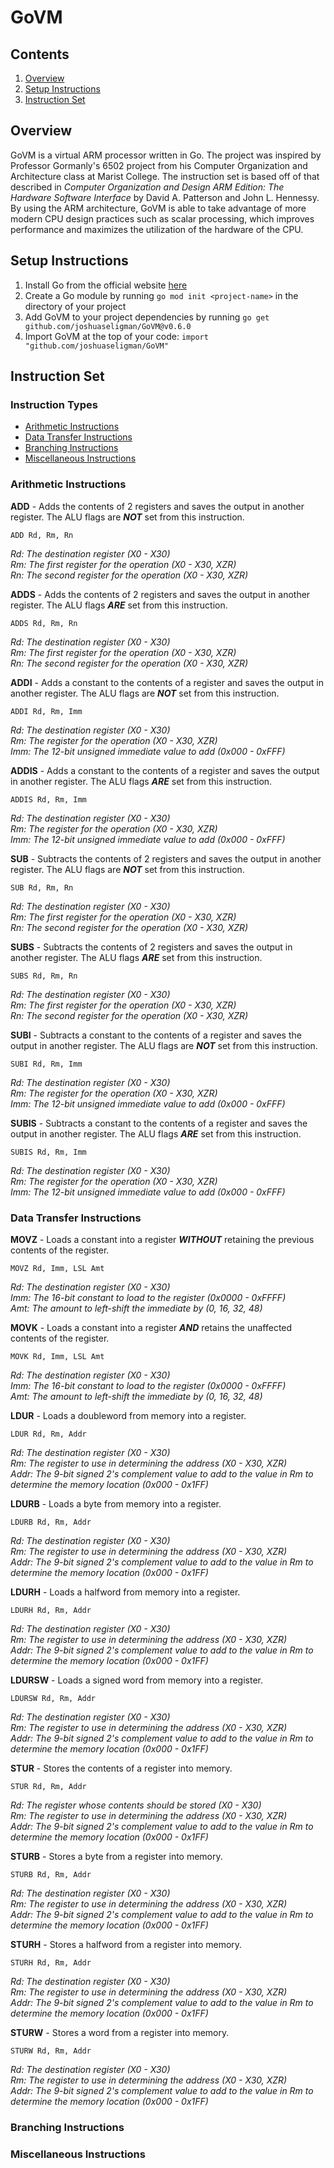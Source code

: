 # GoVM

## Contents
1. [Overview](#overview)
2. [Setup Instructions](#setup-instructions)
3. [Instruction Set](#instruction-set)
## Overview
GoVM is a virtual ARM processor written in Go. The project was inspired by Professor Gormanly's 6502 project from his Computer Organization and Architecture class at Marist College. The instruction set is based off of that described in *Computer Organization and Design ARM Edition: The Hardware Software Interface* by David A. Patterson and John L. Hennessy. By using the ARM architecture, GoVM is able to take advantage of more modern CPU design practices such as scalar processing, which improves performance and maximizes the utilization of the hardware of the CPU.
## Setup Instructions
1. Install Go from the official website [here](https://go.dev/)
2. Create a Go module by running `go mod init <project-name>` in the directory of your project
3. Add GoVM to your project dependencies by running `go get github.com/joshuaseligman/GoVM@v0.6.0`
4. Import GoVM at the top of your code: `import "github.com/joshuaseligman/GoVM"`

## Instruction Set

### Instruction Types
* [Arithmetic Instructions](#arithmetic-instructions)
* [Data Transfer Instructions](#data-transfer-instructions)
* [Branching Instructions](#branching-instructions)
* [Miscellaneous Instructions](#miscellaneous-instructions)

### Arithmetic Instructions

**ADD** - Adds the contents of 2 registers and saves the output in another register. The ALU flags are ***NOT*** set from this instruction.
```
ADD Rd, Rm, Rn
```
*Rd: The destination register (X0 - X30)* <br />
*Rm: The first register for the operation (X0 - X30, XZR)* <br />
*Rn: The second register for the operation (X0 - X30, XZR)*

**ADDS** - Adds the contents of 2 registers and saves the output in another register. The ALU flags ***ARE*** set from this instruction.
```
ADDS Rd, Rm, Rn
```
*Rd: The destination register (X0 - X30)* <br />
*Rm: The first register for the operation (X0 - X30, XZR)* <br />
*Rn: The second register for the operation (X0 - X30, XZR)*

**ADDI** - Adds a constant to the contents of a register and saves the output in another register. The ALU flags are ***NOT*** set from this instruction.
```
ADDI Rd, Rm, Imm
```
*Rd: The destination register (X0 - X30)* <br />
*Rm: The register for the operation (X0 - X30, XZR)* <br />
*Imm: The 12-bit unsigned immediate value to add (0x000 - 0xFFF)*

**ADDIS** - Adds a constant to the contents of a register and saves the output in another register. The ALU flags ***ARE*** set from this instruction.
```
ADDIS Rd, Rm, Imm
```
*Rd: The destination register (X0 - X30)* <br />
*Rm: The register for the operation (X0 - X30, XZR)* <br />
*Imm: The 12-bit unsigned immediate value to add (0x000 - 0xFFF)*

**SUB** - Subtracts the contents of 2 registers and saves the output in another register. The ALU flags are ***NOT*** set from this instruction.
```
SUB Rd, Rm, Rn
```
*Rd: The destination register (X0 - X30)* <br />
*Rm: The first register for the operation (X0 - X30, XZR)* <br />
*Rn: The second register for the operation (X0 - X30, XZR)*

**SUBS** - Subtracts the contents of 2 registers and saves the output in another register. The ALU flags ***ARE*** set from this instruction.
```
SUBS Rd, Rm, Rn
```
*Rd: The destination register (X0 - X30)* <br />
*Rm: The first register for the operation (X0 - X30, XZR)* <br />
*Rn: The second register for the operation (X0 - X30, XZR)*

**SUBI** - Subtracts a constant to the contents of a register and saves the output in another register. The ALU flags are ***NOT*** set from this instruction.
```
SUBI Rd, Rm, Imm
```
*Rd: The destination register (X0 - X30)* <br />
*Rm: The register for the operation (X0 - X30, XZR)* <br />
*Imm: The 12-bit unsigned immediate value to add (0x000 - 0xFFF)*

**SUBIS** - Subtracts a constant to the contents of a register and saves the output in another register. The ALU flags ***ARE*** set from this instruction.
```
SUBIS Rd, Rm, Imm
```
*Rd: The destination register (X0 - X30)* <br />
*Rm: The register for the operation (X0 - X30, XZR)* <br />
*Imm: The 12-bit unsigned immediate value to add (0x000 - 0xFFF)*

### Data Transfer Instructions
**MOVZ** - Loads a constant into a register ***WITHOUT*** retaining the previous contents of the register.
```
MOVZ Rd, Imm, LSL Amt
```
*Rd: The destination register (X0 - X30)* <br />
*Imm: The 16-bit constant to load to the register (0x0000 - 0xFFFF)* <br />
*Amt: The amount to left-shift the immediate by (0, 16, 32, 48)*

**MOVK** - Loads a constant into a register ***AND*** retains the unaffected contents of the register.
```
MOVK Rd, Imm, LSL Amt
```
*Rd: The destination register (X0 - X30)* <br />
*Imm: The 16-bit constant to load to the register (0x0000 - 0xFFFF)* <br />
*Amt: The amount to left-shift the immediate by (0, 16, 32, 48)*

**LDUR** - Loads a doubleword from memory into a register.
```
LDUR Rd, Rm, Addr
```
*Rd: The destination register (X0 - X30)* <br />
*Rm: The register to use in determining the address (X0 - X30, XZR)* <br />
*Addr: The 9-bit signed 2's complement value to add to the value in Rm to determine the memory location (0x000 - 0x1FF)*

**LDURB** - Loads a byte from memory into a register.
```
LDURB Rd, Rm, Addr
```
*Rd: The destination register (X0 - X30)* <br />
*Rm: The register to use in determining the address (X0 - X30, XZR)* <br />
*Addr: The 9-bit signed 2's complement value to add to the value in Rm to determine the memory location (0x000 - 0x1FF)*

**LDURH** - Loads a halfword from memory into a register.
```
LDURH Rd, Rm, Addr
```
*Rd: The destination register (X0 - X30)* <br />
*Rm: The register to use in determining the address (X0 - X30, XZR)* <br />
*Addr: The 9-bit signed 2's complement value to add to the value in Rm to determine the memory location (0x000 - 0x1FF)*

**LDURSW** - Loads a signed word from memory into a register.
```
LDURSW Rd, Rm, Addr
```
*Rd: The destination register (X0 - X30)* <br />
*Rm: The register to use in determining the address (X0 - X30, XZR)* <br />
*Addr: The 9-bit signed 2's complement value to add to the value in Rm to determine the memory location (0x000 - 0x1FF)*

**STUR** - Stores the contents of a register into memory.
```
STUR Rd, Rm, Addr
```
*Rd: The register whose contents should be stored (X0 - X30)* <br />
*Rm: The register to use in determining the address (X0 - X30, XZR)* <br />
*Addr: The 9-bit signed 2's complement value to add to the value in Rm to determine the memory location (0x000 - 0x1FF)*

**STURB** - Stores a byte from a register into memory.
```
STURB Rd, Rm, Addr
```
*Rd: The destination register (X0 - X30)* <br />
*Rm: The register to use in determining the address (X0 - X30, XZR)* <br />
*Addr: The 9-bit signed 2's complement value to add to the value in Rm to determine the memory location (0x000 - 0x1FF)*

**STURH** - Stores a halfword from a register into memory.
```
STURH Rd, Rm, Addr
```
*Rd: The destination register (X0 - X30)* <br />
*Rm: The register to use in determining the address (X0 - X30, XZR)* <br />
*Addr: The 9-bit signed 2's complement value to add to the value in Rm to determine the memory location (0x000 - 0x1FF)*

**STURW** - Stores a word from a register into memory.
```
STURW Rd, Rm, Addr
```
*Rd: The destination register (X0 - X30)* <br />
*Rm: The register to use in determining the address (X0 - X30, XZR)* <br />
*Addr: The 9-bit signed 2's complement value to add to the value in Rm to determine the memory location (0x000 - 0x1FF)*

### Branching Instructions
### Miscellaneous Instructions